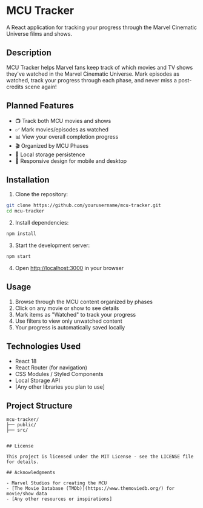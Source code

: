 # MCU Tracker

A React application for tracking your progress through the Marvel Cinematic Universe films and shows.

## Description

MCU Tracker helps Marvel fans keep track of which movies and TV shows they've watched in the Marvel Cinematic Universe. Mark episodes as watched, track your progress through each phase, and never miss a post-credits scene again!

## Planned Features

- 📺 Track both MCU movies and shows
- ✅ Mark movies/episodes as watched
- 📊 View your overall completion progress
- 🎬 Organized by MCU Phases
- 💾 Local storage persistence
- 📱 Responsive design for mobile and desktop

## Installation

1. Clone the repository:
```bash
git clone https://github.com/yourusername/mcu-tracker.git
cd mcu-tracker
```

2. Install dependencies:
```bash
npm install
```

3. Start the development server:
```bash
npm start
```

4. Open [http://localhost:3000](http://localhost:3000) in your browser

## Usage

1. Browse through the MCU content organized by phases
2. Click on any movie or show to see details
3. Mark items as "Watched" to track your progress
4. Use filters to view only unwatched content
5. Your progress is automatically saved locally

## Technologies Used

- React 18
- React Router (for navigation)
- CSS Modules / Styled Components
- Local Storage API
- [Any other libraries you plan to use]

## Project Structure

```
mcu-tracker/
├── public/
├── src/


## License

This project is licensed under the MIT License - see the LICENSE file for details.

## Acknowledgments

- Marvel Studios for creating the MCU
- [The Movie Database (TMDb)](https://www.themoviedb.org/) for movie/show data
- [Any other resources or inspirations]
